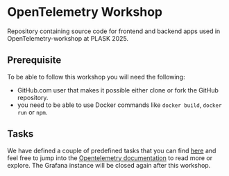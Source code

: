 # OpenTelemetry Workshop

Repository containing source code for frontend and backend apps used in OpenTelemetry-workshop at PLASK 2025.

## Prerequisite

To be able to follow this workshop you will need the following:

- GitHub.com user that makes it possible either clone or fork the GitHub repository.
- you need to be able to use Docker commands like `docker build`, `docker run` or `npm`.

## Tasks

We have defined a couple of predefined tasks that you can find [here](/tasks) and feel free to jump into the [Opentelemetry documentation](https://opentelemetry.io/) to read more or explore. The Grafana instance will be closed again after this workshop.
